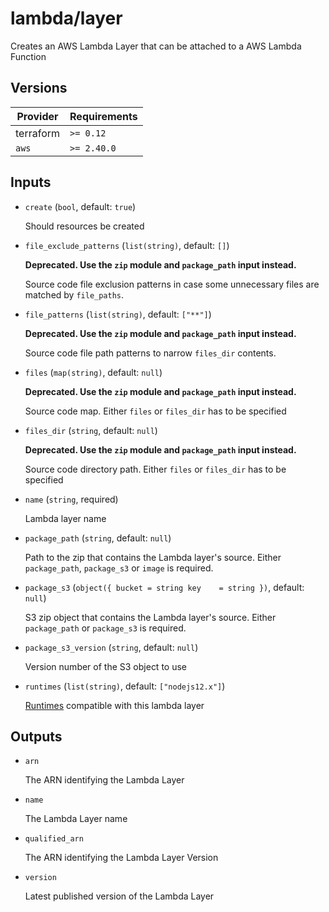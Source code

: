 # lambda/layer

Creates an AWS Lambda Layer that can be attached to a AWS Lambda Function

<!-- bin/docs -->

## Versions

| Provider | Requirements |
|-|-|
| terraform | `>= 0.12` |
| `aws` | `>= 2.40.0` |

## Inputs

* `create` (`bool`, default: `true`)

    Should resources be created

* `file_exclude_patterns` (`list(string)`, default: `[]`)

    **Deprecated. Use the `zip` module and `package_path` input instead.**

    Source code file exclusion patterns in case some unnecessary files are matched by `file_paths`.


* `file_patterns` (`list(string)`, default: `["**"]`)

    **Deprecated. Use the `zip` module and `package_path` input instead.**

    Source code file path patterns to narrow `files_dir` contents.


* `files` (`map(string)`, default: `null`)

    **Deprecated. Use the `zip` module and `package_path` input instead.**

    Source code map. Either `files` or `files_dir` has to be specified


* `files_dir` (`string`, default: `null`)

    **Deprecated. Use the `zip` module and `package_path` input instead.**

    Source code directory path. Either `files` or `files_dir` has to be specified


* `name` (`string`, required)

    Lambda layer name

* `package_path` (`string`, default: `null`)

    Path to the zip that contains the Lambda layer's source. Either `package_path`, `package_s3` or `image` is required.

* `package_s3` (`object({
    bucket = string
    key    = string
  })`, default: `null`)

    S3 zip object that contains the Lambda layer's source. Either `package_path` or `package_s3` is required.

* `package_s3_version` (`string`, default: `null`)

    Version number of the S3 object to use

* `runtimes` (`list(string)`, default: `["nodejs12.x"]`)

    [Runtimes](https://docs.aws.amazon.com/lambda/latest/dg/API_CreateFunction.html#SSS-CreateFunction-request-Runtime) compatible with this lambda layer



## Outputs

* `arn`

    The ARN identifying the Lambda Layer

* `name`

    The Lambda Layer name

* `qualified_arn`

    The ARN identifying the Lambda Layer Version

* `version`

    Latest published version of the Lambda Layer
